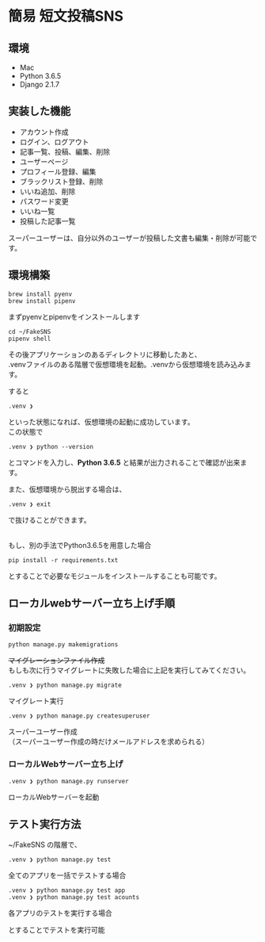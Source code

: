 # 簡易 短文投稿SNS

## 環境
- Mac
- Python 3.6.5
- Django 2.1.7

## 実装した機能
- アカウント作成
- ログイン、ログアウト
- 記事一覧、投稿、編集、削除
- ユーザーページ
- プロフィール登録、編集
- ブラックリスト登録、削除
- いいね追加、削除
- パスワード変更
- いいね一覧
- 投稿した記事一覧

スーパーユーザーは、自分以外のユーザーが投稿した文書も編集・削除が可能です。

## 環境構築
```commandline
brew install pyenv
brew install pipenv 
```
まずpyenvとpipenvをインストールします  

```commandline
cd ~/FakeSNS
pipenv shell
```
その後アプリケーションのあるディレクトリに移動したあと、  
.venvファイルのある階層で仮想環境を起動。.venvから仮想環境を読み込みます。  

すると
```commandline
.venv ❯
```
といった状態になれば、仮想環境の起動に成功しています。  
この状態で
```commandline
.venv ❯ python --version
```
とコマンドを入力し、**Python 3.6.5** と結果が出力されることで確認が出来ます。  

また、仮想環境から脱出する場合は、
```commandline
.venv ❯ exit
```
で抜けることができます。  
<br>

もし、別の手法でPython3.6.5を用意した場合
```commandline
pip install -r requirements.txt
```
とすることで必要なモジュールをインストールすることも可能です。


## ローカルwebサーバー立ち上げ手順

### 初期設定
```commandline
python manage.py makemigrations
```  
~~マイグレーションファイル作成~~    
もしも次に行うマイグレートに失敗した場合に上記を実行してみてください。


```commandline
.venv ❯ python manage.py migrate
```  
マイグレート実行  

```commandline
.venv ❯ python manage.py createsuperuser
```  
スーパーユーザー作成  
（スーパーユーザー作成の時だけメールアドレスを求められる）

### ローカルWebサーバー立ち上げ
```commandline
.venv ❯ python manage.py runserver
```
ローカルWebサーバーを起動


## テスト実行方法
~/FakeSNS の階層で、  

```commandline
.venv ❯ python manage.py test
```
全てのアプリを一括でテストする場合  

```commandline
.venv ❯ python manage.py test app
.venv ❯ python manage.py test acounts
```
各アプリのテストを実行する場合  
  
とすることでテストを実行可能